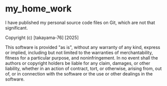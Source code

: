 # my_home_work
I have published my personal source code files on Git, which are not that significant.

Copyright (c) [takayama-76] [2025]

This software is provided "as is", without any warranty of any kind, express or implied, including but not limited to the warranties of merchantability, fitness for a particular purpose, and noninfringement. In no event shall the authors or copyright holders be liable for any claim, damages, or other liability, whether in an action of contract, tort, or otherwise, arising from, out of, or in connection with the software or the use or other dealings in the software.

